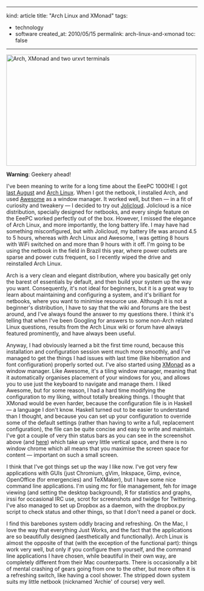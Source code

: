-----
kind: article
title: "Arch Linux and XMonad"
tags:
- technology
- software
created_at: 2010/05/15
permalink: arch-linux-and-xmonad
toc: false
-----

<p class="img-shadow"><a href="http://www.flickr.com/photos/51035737494@N01/4608354949" title="View 'Arch, XMonad and two urxvt terminals' on Flickr.com"><img border="0"width="500"alt="Arch, XMonad and two urxvt terminals"src="http://farm2.static.flickr.com/1122/4608354949_1d91d3f8b1.jpg"height="293"/></a></p>

<p><strong>Warning</strong>: Geekery ahead!</p>

<p>I've been meaning to write for a long time about the EeePC 1000HE I got <a href="http://www.rousette.org.uk/blog/archives/Alpine/">last August</a> and <a href="http://www.archlinux.org/">Arch Linux</a>. When I got the netbook, I installed Arch, and used <a href="http://awesome.naquadah.org/">Awesome</a> as a window manager. It worked well, but then &mdash; in a fit of curiosity and tweakery &mdash; I decided to try out <a href="http://www.jolicloud.com/">Jolicloud</a>. Jolicloud is a nice distribution, specially designed for netbooks, and every single feature on the EeePC worked perfectly out of the box. However, I missed the elegance of Arch Linux, and more importantly, the long battery life. I may have had something misconfigured, but with Jolicloud, my battery life was around 4.5 to 5 hours, whereas with Arch Linux and Awesome, I was getting 8 hours with WiFi switched on and more than 9 hours with it off. I'm going to be using the netbook in the field in Brazil this year, where power outlets are sparse and power cuts frequent, so I recently wiped the drive and reinstalled Arch Linux.</p>

<p>Arch is a very clean and elegant distribution, where you basically get only the barest of essentials by default, and then build your system up the way you want. Consequently, it's not ideal for beginners, but it is a great way to learn about maintaining and configuring a system, and it's brilliant for netbooks, where you want to minimise resource use. Although it is not a beginner's distribution, I have to say that the wiki and forums are the best around, and I've always found the answer to my questions there. I think it's telling that when I've been Googling for answers to some non-Arch related Linux questions, results from the Arch Linux wiki or forum have always featured prominently, and have always been useful.</p>

<p>Anyway, I had obviously learned a bit the first time round, because this installation and configuration session went much more smoothly, and I've managed to get the things I had issues with last time (like hibernation and font configuration) properly sorted out. I've also started using <a href="http://xmonad.org/">XMonad</a> as a window manager. Like Awesome, it's a tiling window manager, meaning that it automatically organises placement of your windows for you, and allows you to use just the keyboard to navigate and manage them. I liked Awesome, but for some reason, I had a hard time modifying the configuration to my liking, without totally breaking things. I thought that XMonad would be even harder, because the configuration file is in Haskell &mdash; a language I don't know. Haskell turned out to be easier to understand than I thought, and because you can set up your configuration to override some of the default settings (rather than having to write a full, replacement configuration), the file can be quite concise and easy to write and maintain. I've got a couple of very thin status bars as you can see in the screenshot above (and <a href="http://www.flickr.com/photos/bsag/4608961582/in/photostream/">here</a>) which take up very little vertical space, and there is no window chrome which all means that you maximise the screen space for content &mdash; important on such a small screen.</p>

<p>I think that I've got things set up the way I like now. I've got very few applications with GUIs (just Chromium, gVim, Inkspace, Gimp, evince, OpenOffice (for emergencies) and TeXMaker), but I have some nice command line applications. I'm using mc for file management, feh for image viewing (and setting the desktop background), R for statistics and graphs, irssi for occasional IRC use, scrot for screenshots and twidge for Twittering. I've also managed to set up Dropbox as a daemon, with the dropbox.py script to check status and other things, so that I don't need a panel or dock.</p>

<p>I find this barebones system oddly bracing and refreshing. On the Mac, I love the way that everything Just Works, and the fact that the applications are so beautifully designed (aesthetically and functionally). Arch Linux is almost the opposite of that (with the exception of the functional part): things work very well, but only if you configure them yourself, and the command line applications I have chosen, while beautiful in their own way, are completely different from their Mac counterparts. There is occasionally a bit of mental crashing of gears going from one to the other, but more often it is a refreshing switch, like having a cool shower. The stripped down system suits my little netbook (nicknamed 'Archie' of course) very well.</p>



